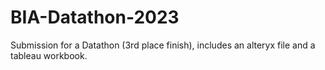 # BIA-Datathon-2023
Submission for a Datathon (3rd place finish), includes an alteryx file and a tableau workbook.
